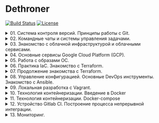 # Dethroner

[![Build Status](https://travis-ci.org/Dethroner/practice-git.svg?branch=master)](https://travis-ci.org/Dethroner/practice-git)
[![License](https://img.shields.io/badge/license-MIT%20License-brightgreen.svg)](https://opensource.org/licenses/MIT)

<details><summary>01. Система контроля версий. Принципы работы с Git.</summary>
<p>

## Git:

Знакомство с git [Инструкция](https://githowto.com/ru).

Канал с видеоматериалами по [git](https://www.youtube.com/playlist?list=PLg5SS_4L6LYstwxTEOU05E0URTHnbtA0l).
### 1. Установка в Debian из исходников:
```shell
cd /usr/src
apt install libcurl4-gnutls-dev libexpat1-dev gettext libz-dev libssl-dev make binutils gcc
wget https://mirrors.edge.kernel.org/pub/software/scm/git/git-2.9.5.tar.gz
tar -zxf git-2.9.5.tar.gz
cd git-2.9.5
make prefix=/usr/local all
make prefix=/usr/local install
```
### 2. Первые шаги после установки в Linux:
```
git config --global user.name "Your Name"
git config --global user.email "your_email@whatever.com"
git config --global core.editor nano
git config --global merge.tool vimdiff
git config --global core.autocrlf input
git config --global core.safecrlf true
git config --global core.quotepath off
```
и в Windows:
```
git config --global user.name "Your Name"
git config --global user.email "your_email@whatever.com"
git config --global core.autocrlf true
git config --global core.safecrlf false
```
Просмотреть настройки:
```
git config --list
```
### 3. Небольшой [тюнинг](https://natenka.gitbook.io/pyneng/part_i/02_git_github/git_basics/git_basics_bash_status) для Linux, отображает статуса репозитория в приглашении.

### 4. Работа с Git:
#### 1. Клонирую свой репозиторий (создан ранее через сайт) в домашний каталог:
```
git clone https://github.com/Dethroner/practice-git
```
#### 2. Перехожу в склонированную папку и инициализирую репозиторий:
```
cd ./practice-git
git init
```
#### 3. Копирую файл LICENSE (MIT Licence) в папку и добавляю под версионный контроль:
```
git add .
git commit -m 'Add LICENSE'
git push origin
```
запросит данные для подключения ввожу имя и пароль:
```
Username for 'https://github.com': Dethroner
Password for 'https://Dethroner@github.com':
```
#### 4. Если репозиторий ведут несколько человек или с разных устройств, перед началом изменений нужно запросить крайнюю версию репозитория:
```
git pull origin
```
 
</p>
</details>

<details><summary>02. Командные чаты и системы управления задачами.</summary> 
<p>

## ChatOps:

В данном домашнем задании было сделано:
- Добавлен функционал использования Pull Request Template
- Интеграция Slack с github
- Интеграция Репозитория и Slack с travis

### Использование Pull Request Template
Pull Request Template - это технология github для шаблонизироания Pull Request'а (PR).
Для его использования, необходимо в корне проекта создать папку `.github`, в которую поместить шаблон с именем `PULL_REQUEST_TEMPLATE.md`
### Интеграция Slack с github
Для интеграции slack с github Для начала необходимо добавить приложение github в slack [инструкция](https://get.slack.help/hc/en-us/articles/232289568-GitHub-for-Slack).
Далее, создать канал в в slack (мой канал: #995), после чего выполнить команаду:
```
 /github subscribe Dethroner/practice-git commits:all
 ```
### Интеграция репозитория и slack с travis
Для использования travis, необходимо в корень репозитория добавить файл `.travis.yml`, в котором описать инструкции по запуску сборки travis.
Для интеграции со slack необходимо добавить в slack приложение Travis CI, выбрать канал для уведомлений и сгенерировать токен.
Для обеспечения безопасности, данный токен необходимо зашифровать. Это можно сделать с помощью утилиты travis.
<details><summary>Инструкция по интеграции со slack (для Ubuntu 18.04):</summary>
<p>
1. Необходимо авторизоваться через github на сайте [travis](https://travis-ci.com).
2. Удаляем стандартый ruby из ubuntu, т.к. он немного кривой.
```shell
sudo apt-get remove ruby
```
3. Установим дополнительные пакеты
```shell
sudo apt install autoconf bison build-essential libssl-dev libyaml-dev libreadline6-dev zlib1g-dev libncurses5-dev libffi-dev libgdbm5 libgdbm-dev
```
4. Установим rbenv
```shell
git clone https://github.com/rbenv/rbenv.git ~/.rbenv
echo 'export PATH="$HOME/.rbenv/bin:$PATH"' >> ~/.bashrc
echo 'eval "$(rbenv init -)"' >> ~/.bashrc
```
5. Проверим, что все установилось корректно
```shell
source ~/.bashrc
type rbenv
```
На экран выведется:

```shell
Output
rbenv is a function
rbenv ()
{
    local command;
    command="${1:-}";
    if [ "$#" -gt 0 ]; then
        shift;
    fi;
    case "$command" in
        rehash | shell)
            eval "$(rbenv "sh-$command" "$@")"
        ;;
        *)
            command rbenv "$command" "$@"
        ;;
    esac
}
```
6. Усстановим ruby-build plugin. Он необходим для использования команды `rbenv install`
```shell
git clone https://github.com/rbenv/ruby-build.git ~/.rbenv/plugins/ruby-build
```
7. Выведем список того, что мы можем установить
```shell
rbenv install -l
```
8. Выберем необходимую версию руби (я выбрал 2.6.3), установим её, сделаем используемой по умолчанию и проверим, что версия установилась корректно
```shell
rbenv install 2.6.3
rbenv global 2.6.3
ruby -v
```
9. Устанавливать утилиту travis необходимо через gem (это утилита управления библиотеками и пакетами ruby). Для начала установим bundler, который необходим для управления зависимостями пакетов
```shell
gem install bundler
```
10. Теперь установим travis
```shell
gem install travis
```

</p>
</details>

<details><summary>Инструкция по интеграции со slack (для Windows):</summary>
<p>

Устанавливаем [ruby](https://github.com/oneclick/rubyinstaller2/releases/download/RubyInstaller-2.5.5-1/rubyinstaller-devkit-2.5.5-1-x64.exe) и с помощью gem установить [travis](https://github.com/travis-ci/travis.rb#installation).  

</p>
</details>

### Шифруем информацию о чате
[Авторизируемся через утилиту travis](https://github.com/travis-ci/travis.rb#login). 
```shell
travis login --com
```
Или через плагин Travis в Slack. В плагине же будет сформирован токен и предложены команды для подключения к каналу в том числе команда для шифрования токена.
[Шифруем токен](https://github.com/travis-ci/travis.rb#encrypt) с помощью утилиты travis. Команду нужно запускать внутри репозитория и в нем должен присутствовать файл `.travis.yml`.
```shell
cd ~/Dethroner/practice-git
travis encrypt "testlanworkspace:<ваш_токен>#995" --add notifications.slack.rooms --com
```
travis автоматически добавит в файл `.travis.yml` шифрованый токен для уведомлений в slack. Остается только закоммитить изменения в файле.
### Проверка работы Travis
Проверить работу можно дописав код в [.travis.yml](https://raw.githubusercontent.com/Dethroner/practice-git/master/.travis.yml) перед шифрованым токеном.
На странице Travis-а содержится информация о статусе последнего билда. Нажмите на статусные иконки один раз. Выберите тип Markdown и скопируйте текст для вставки.Вставьте скопированный текст в начало файла README.md и обновите запушьте измнения на GitHub.
Можно вновь попытаться поломать тесты, чтобы посмотреть, как обновляются статусные иконки.
### Самостоятельная работа (Добиться успешного билда)
В файле `play-travis/test.py` была допущена ошибка в 6 строке.
```python
self.assertEqual(1 + 1, 1)
```
Эта функция всегда будет возвращать false по скольку, проверяем равнество 2-х чисел. В данном случае 2 не равно 1.
Необходимо исправить эту строку приведя её к виду:
```python
self.assertEqual(1, 1)
```
</p>
</details>

<details><summary>03. Знакомство с облачной инфраструктурой и облачными сервисами.</summary>
<p>

## Google Cloud Platform (GCP):

В данном домашнем задании было сделано:
- Создание учетной записи в GCP
- Установка gcloud
- Создание ssh ключей для инстансов ВМ
- Создание инстансов ВМ из веб-интерфейса
- Подключение по ssh через бастион-хост
- Подклчюение по vpn через бастион-хост
- Настройка ssl сертификатов для vpn-сервера

### Регистрация учетной записи в GCP
Регистрация производится по ссылке: https://cloud.google.com/free/
Лучше всего использовать отдельный аккаунт Gmail.
### Установка gcloud
Устанавливаем по [инструкции](https://cloud.google.com/sdk/docs).
[Инструкция по установке в Linux](https://cloud.google.com/sdk/docs/#deb)
Авторизируемся в системе:
```
gcloud init
```
Создаём новый проект и переключаемся на него:
```
gcloud projects create infra-999999
gcloud config set project infra-999999
```
### Создание ssh ключей и добавление их в GCP
#### для Windows
Можно сгенерировать ключи с помощью puttygen
#### для Linux
Генерируем ключ для пользователя *gcloud-user*

```shell
ssh-keygen -t rsa -f ~/.ssh/gcloud -C gcloud-user -P ""
```
#### добавление ключей в GCP
Заходим в Compute Engine -> Metadata -> SSH Keys.
Добавляем туда публичные ключи
или добавим их в gcloud:
```
gcloud compute project-info add-metadata --metadata-from-file ssh-keys=~/.ssh/gcloud.pub
```
### Создаём инстансы
```
gcloud compute instances create bastion --image-project ubuntu-os-cloud --image-family ubuntu-1604-lts  --zone west1-b --preemptible --machine-type f1-micro
...
gcloud compute instances create --image-project ubuntu-os-cloud --image-family ubuntu-1604-lts  --zone west1-b --preemptible --machine-type f1-micro --no-address
```
Открываем http & https на bastion:
```
gcloud compute instances add-tags bastion --tags http-server,https-server --zone west1-b
```
[Документация](https://cloud.google.com/sdk/gcloud/reference/).
### Подключение по [SSH](https://habr.com/ru/post/122445/)
#### Подключение с нестандартным ключем:
`ssh -i <path_to_key> <username>@<host>`
#### Настройка форвардинга ssh
Настраиваем формаврдинг с локальной машины.
Сначала запустим ssh-агент `eval "$(ssh-agent)"`
Теперь добаваил ключ в агент: `ssh-add ~/.ssh/gcloud`
#### Подключение через бастион-хост одной командой
Принцип следующий: Мы подключаемся через proxycommand к бастиону (35.228.209.11), после чего, тот проксирует нас на целевой сервер someinternalhost (10.166.0.5). Ключ `-W %h:%p` означает, что стандартный ввод и вывод будут форвардится на хост `%h` и порт `%p`. Эти переменные будут зарезолвены указаным хостом для подключения и портом.
```shell
ssh gcloud@10.166.0.5 -o "proxycommand ssh -W %h:%p -i ~/.ssh/gcloud gcloud@35.228.209.11"
```
#### Подключение через бастион-хост с использованием алиаса (*)
Для создания алиаса необходимо создать файл `~/.ssh/config` в котором прописать
``` shell
Host someinternalhost
  Hostname 10.166.0.5
  ForwardAgent yes
  User gcloud-user
  ProxyCommand ssh -W %h:%p -i ~/.ssh/gcloud gcloud@35.228.209.11

```
Или в случае, если версия openssh > 7.4, то можно использовать директиву ProxyJump. В таком случае конфиг будет выглядеть так:
```shell
Host someinternalhost
  Hostname 10.166.0.5
  ForwardAgent yes
  User gcloud-user
  ProxyJump gcloud@35.228.209.11
```
Теперь, что бы подключиться через бастион-хост нужно выполнить:
``` shell
ssh someinternalhost
```
### Подключение через VPN
#### Установка и первоначальная настройка VPN-сервера
Разрешим http/https трафик на машине bastion и установим vpn-server [Pritunl](https://pritunl.com/)
```shell
cat <<EOF> setupvpn.sh
#!/bin/bash
echo "deb http://repo.mongodb.org/apt/ubuntu xenial/mongodb-org/3.4 multiverse" > /etc/apt/sources.list.d/mongodb-org-3.4.list
echo "deb http://repo.pritunl.com/stable/apt xenial main" > /etc/apt/sources.list.d/pritunl.list
apt-key adv --keyserver hkp://keyserver.ubuntu.com --recv 0C49F3730359A14518585931BC711F9BA15703C6
apt-key adv --keyserver hkp://keyserver.ubuntu.com --recv 7568D9BB55FF9E5287D586017AE645C0CF8E292A
apt-get --assume-yes update
apt-get --assume-yes upgrade
apt-get --assume-yes install pritunl mongodb-org
systemctl start pritunl mongod
systemctl enable pritunl mongod
EOF
```
Выполним созданный скрипт. В результате мы получим установленный сервер pritunl и базу mongodb
```shell
sudo bash setupvpn.sh
```
Для настройки vpn необходимо через браузер зайти на https://<bastion_address>/setup и выполнить инструкции на экране. Далее, необходимо:
 - залогиниться (pritunl/pritunl), добавить организацию, тестового пользователя, сервер. 
 - Добавить сервер в организацию. 
 - Создать правило файрвола в GCP для порта на котором запустился сервер.
 - Добавить тег правила в инстанс ВМ
Теперь необходимо установить openvpn-client на машину, с которой будет производиться подключение.
#### Установка и настройка openvpn клиента на рабочую машину
##### Для Ubuntu 18
Установим openvpn
```shell
    sudo apt update
    sudo apt install openvpn
```
Скачиваем с сервера файл `*.ovpn`. Для этого необходимо нажать на иконку с цепочкой у пользователя, профиль которого мы хотим скачать, копируем ссылку из первого окошка и выполняем:
```shell
wget https://35.228.209.11/key/AwBbkqSZvBaMUZ8hC5YtcR7i85MAyAG5.tar --no-check-certificate
tar -xvf AwBbkqSZvBaMUZ8hC5YtcR7i85MAyAG5.tar
```
В результате в текущей директории мы получим ovpn-файл.
Запускаем соединение с vpn-сервером:

```shell
sudo openvpn --config <path_to_ovpn_file>
```
Предложит ввести логин и пароль. Используем логин test и PIN в качестве пароля.
Если на экране появится строка `Initialization Sequence Completed` значит соединение успешно установлено.
#### Проверка работоспособности VPN-сервера
Для проверки подключимся с рабочей машины к vpn-серверу и попробуем зайти по ssh на someinternalhost (Заходить нужно с другой консоли):

```shell
ssh -i ~/.ssh/gcloud gcloud@10.166.0.5
```
### Настройка сертификата для панели управления Pritunl (*)
Используемые сервисы:
- sslip.io
- Lets Encrypt
Для использования сервиса [sslip.io](https://sslip.io) достаточно обратиться к сервису с запросом по специальному dns-имени и он вернет в ответ ip-адрес. Работает это так: У нас есть внешний сервис на ip 35.228.209.11. Мы в браузере набираем 35-228-209-11.sslip.io и попадаем на веб-интерфейс нашего сервиса.
Для использования Lets Encrypt необходимо зайти в веб-интерфейс pritunl используя домен от sslip.io. Далее перейти в настройки и в поле Lets Encrypt Domain ввести адрес домена sslip.io.
После сохранения настроек страница обновится и подцепится валидный ssl-сертификат от Lets Encrypt
p.s. Возможно потребуется дополнительная установка certbot, который генерит сертификаты. Делается это следующим образом:
```shell
    sudo apt-get update
    sudo apt-get install software-properties-common
    sudo add-apt-repository universe
    sudo add-apt-repository ppa:certbot/certbot
    sudo apt-get update

    sudo apt-get install certbot 
```

</p>
</details>

<details><summary>04. Основные сервисы Google Cloud Platform (GCP).</summary>
<p>

В данном домашнем задании было сделано:
- Установка тестового приложения с настройкой инфраструктуры
- Создание bash-скриптов для установки приложения и настройки инфраструктуры
- Создание startup script
- Создание правила фаервола с помощью gcloud
### Создание ВМ через gcloud
```shell
gcloud compute instances create reddit-app\
  --boot-disk-size=10GB \
  --image-family ubuntu-1604-lts \
  --image-project=ubuntu-os-cloud \
  --machine-type=g1-small \
  --tags puma-server \
  --restart-on-failure
```
### Создание bash-скриптов для установки приложения и настройки инфраструктуры
Написаны простейшие скрипты для установки [ruby](https://raw.githubusercontent.com/Dethroner/practice-git/master/config-scripts/install_ruby.sh), [mongodb](https://raw.githubusercontent.com/Dethroner/practice-git/master/config-scripts/install_mongodb.sh), [puma_app](https://raw.githubusercontent.com/Dethroner/practice-git/master/config-scripts/deploy.sh) и объединены в один скрипт [startup-script](https://raw.githubusercontent.com/Dethroner/practice-git/master/config-scripts/startup-script.sh). 
Пример отправки скрипта в GCP хранилище:
```
gsutil mb gs://gcloud-test-user-bckt/  
gsutil cp startup-script.sh gs://gcloud-test-user-bckt/
```
Создаём правило в фаерове:
```
gcloud compute firewall-rules create default-puma-server --allow=tcp:9292 --target-tags=puma-server
```
Создаём инстанс cо скриптом автозапуска и открываем порт: 

```
gcloud compute instances create reddit-app \
  --boot-disk-size=10GB \
  --image=ubuntu-1604-xenial-v20170815a \
  --image-project=ubuntu-os-cloud \
  --machine-type=g1-small \
  --tags puma-server \
  --restart-on-failure \
  --zone west1-b \
  --metadata startup-script-url='wget -O -  https://raw.githubusercontent.com/Dethroner/practice-git/master/config-scripts/startup-script.sh | bash'

```
Инструкция [gsutil](https://cloud.google.com/storage/docs/quickstart-gsutil).

</p>
</details>


<details><summary>05. Работа с образами ОС.</summary>
<p>

## Packer:

В данном домашнем задании было сделано:
- Установка packer
- Предоставление доступа к GCP через ADC
- Создание образа ВМ через packer (fry подход)
- Создание полного образа ВМ (bake подход) (*)
- Создание скрипта создания ВМ из собранного образа (*)

### Установка packer
Для установки packer, необходимо скачать дистрибутив по [ссылке](https://www.packer.io/downloads.html), распаковать архив в папку `~/packer/`.
Далее, необходимо добавить путь к утилите packer в PATH. В `~/.bashrc` необходимо добавить строку в конец файла:
```shell
export PATH=$PATH:~/packer/
```
Применим изменения, что бы не перелогиниваться с новой сессией:
```shell
source ~/.bashrc
```
### Предоставление доступа к GCP через ADC
Для того, что бы packer мог подключаться к google cloud необходимо ему разрешить доступ. Это можно сделать через Application Default Credentials (ADC). Это позволяет приложениям работать с АПИ гугла используя credentals пользователя авторизованного через gcloud.
Выполним команду:
```shell
gcloud auth application-default login
```
### Создание образа ВМ через packer
Для работы через packer создадим файл шаблона ubuntu16.json, в котором будет описана конфигурация создаваемого нами образа.
Основные секции этого файла:
- variables - указываются переменные, которые имеют значения по умолчанию и не обязательны.
- builders - секция сборки образа. Для GCP тут указываются параметры временной виртуальной машины, на основе которой будет создан наш образ, а так же имя и семейство нашего образа
- provisioners - секция в которой указываются, что необходимо выполнить после запуска виртуальной машины, к примеру, установить необходимый софт.
Так же, создадим отдельный файл variables.json, в котором переопределим дефалтовые переменные, а так же обязательные переменные, которые нельзя определять в ubuntu16.json.
Поскольку данный файл нельзя пушить в репозиторий, т.к. он может содержать секреты, то создадим файл varibles.json.example, в котором опишем пример используемых параметров.
Для проверки корретности файла шаблона можно использовать:
```shell
packer validate ubuntu16.json
```
Что бы пакер зарезолвил все переменные, необходимо использовать синтаксис:
```shell
packer validate -var-file=variables.json ubuntu16.json
```
Если валидация прошла успешно, то запустить сборку можно командой:
```shell
packer build -var-file=variables.json ubuntu16.json
```
### Создание полного образа ВМ (bake подход) (*)
Для практики подхода immutable infrastructure, необходимо использовать подход к созданию образа именуемый bake.
Для этого был создан файл immutable.json, из которого packer собрал полный образ с уже установленным и добавленным в автозапуск приложением.
В качестве базового образа был выбран образ reddit-base, созданный на прошлом шаге. После скачивания git-репозитория и установки приложения, выполняется копирование подготовленного systemd unit во временную директорию, после чего юнит перемещается в целевую директорию и активируется автозапуск при загрузке.
Юнит запускает приложение из-под пользователя, поэтому, если используется другой пользователь, то его + пути к скачанному репозиторию необходимо поменять, перед пересборкой образа.
### Создание скрипта создания ВМ из собранного образа (*)
Для более быстрого создания и запуска ВМ из образа reddit-full был написан скрипт [create-reddit-vm.sh](https://raw.githubusercontent.com/Dethroner/practice-git/master/config-scripts/create-reddit-vm.sh), помещенный в директорию config-scripts.

</p>
</details>

<details><summary>06. Практика IaС. Знакомство с Terraform.</summary>
<p>

## Terraform:

В данном домашнем задании будет сделано:
- Установка terraform
- Организация структуры проекта в terraform
- Запуск проекта и основные команды
- Работа с ssh-ключами и пользователями в terraform (*)
- Созданние нескольких ресурсов и балансирование нагрузки (**)

### Установка terraform
Для установки terraform необходимо скачать дистрибутив с оффициального сайта [terraform](https://www.terraform.io/downloads.html). Т.к. домашнии задания адаптированы для версии 0.11.11, а последняя версия > 12, то для скачивания старой версии терраформа, необходимо найти её по следующей [ссылке](https://releases.hashicorp.com/terraform/0.11.11/). Скачанный архив необходимо распаковать в папку `~/terraform/`.
Далее, необходимо добавить путь к утилите packer в PATH. В `~/.bashrc` необходимо добавить строку в конец файла:
```shell
export PATH=$PATH:~/terraform/
```
Применим изменения, что бы не перелогиниваться с новой сессией:
```shell
source ~/.bashrc
```
### Структура проекта в terraform
При запуске терраформа, он будет считывать все файлы `.tf` из текущей директории. Структура проекта состоит из следующих файлов:
- main.tf
- variables.tf
- outputs.tf
- variables.tfvars
#### main.tf
Основной файл проекта. В нем указывается версия terraform, на которой будет работать проект, провайдер ресурсов, сами ресурсы. Внутри ресурсах могут быть указаны провижионеры. 
[Ссылка на документацию](https://www.terraform.io/docs/cli-index.html): Провизионеры, ресурсы, провайдеры и т.д.
#### variables.tf
В данном файле инициализируются переменные. У них указывается тип, описание, и значение по умолчанию (не обязательно).
Пример:
```
variable "region" {
  type        = "string"
  description = "region"
  default     = "europe-west1"
}
```
#### outputs.tf
В этом файле указываются выходные переменных, которые терраформ получает во время выполнения стейта. Эти переменные можно потом использовать для различных систем конфигурации.
#### variables.tfvars
Если в папке с проектом есть файл variables.tfvars то он тоже считывается автоматически терраформом. В противном случае, необходимо запускать терраформ с ключем `-var-file`, куда передавать путь к файлу с переменными.
В этом файле содержатся значения переменных, которые были определены в файле variables.tf.
Переменные указываются в формате ключ=значение.
### Запукс проекта и основные команды
Для запуска dry-run, необходимо выполнить команду
```shell
terraform plan
```
Терраформ покажет планируемые изменения, которые произойдут в инфраструктуре.
Для применения конфигурации, необходимо выполнить команду:
```shell
terraform apply
```
Терраформ покажет изменения и запросит подтверждение выполнения стейта. Для того, что бы терраформ не запрашивал подтверждение, а начинал выполнять стейт сам, необходимо запускать терраформ со специальным ключем:
```shell
terraform apply -auto-approve=true
```
При работе терраформ создает специальные файлы с расширением `.tfstate`. В них он хранит состояние применения конфигурации. Важно, что терраформ смотрит состояние только по этим файлам и не подключается к провайдеру, поэтому при использовании терраформа не следует править конфигурацию руками. Только через код терраформа.
Для просмотра и поиска по tfstate файлам, можно использовать команду:
```shell
terraform show
```
Если выходные переменные были добавлены после применения стейта, то занести в них информацию можно с помощью команды:
```shell
terraform refresh
```
Посмотреть значения выходных переменных можно командой:
```shell
terraform output
```
Для того, что бы терраформ заного пересоздал ресурс необходимо использовать команду:
```shell
terraform taint <тип_ресурса.имя_ресурса>
```
Это может потребоваться, к прирмеру, когда мы изменили провижионеры в ресурсе или добавили новых провижионеров, т.к. они запускаются только при создании ресурса или при удалении.
Для удаления ресурса используется следующая команда:
```shell
terraform destroy
```
### Работа с ssh-ключами и пользователями в terraform (*)
Для добавления ssh-ключа в метадату проекта, необходимо использовать отдельный ресурс `google_compute_project_metadata_item`. Этот ресурс добавляет 1 единицу метаданных в проект. Но для того, что бы можно было добавиь ssh ключ, необходимо указать **ssh-keys** в качестве значения у параметра **key**.
```
resource "google_compute_project_metadata_item" "appuser1" {
  key = "ssh-keys"
  value = "appuser1:${file(var.public_key_path)}"
  project = "${var.project}"
}
```
Для добавления сразу нескольких метаданных или нескольких ssh ключей, необходимо использовать другой ресурс: `google_compute_project_metadata`. Пример добавления нескольких ключей:
```
resource "google_compute_project_metadata" "many_keys" {
  project = "${var.project}"
  metadata = {
    ssh-keys = "appuser:${file(var.public_key_path)}"
  }
}
```
Нельзя использовать сразу 2 этих ресурса, т.к. терраформ будет затирать данные, добавленные одним из ресурсов. Так же, добавленные через веб-интерфейс ключи тоже будут удалены, если терраформ управляет метадатой.

### Работа с Terraform
1. Создать папку terraform перейти в нее. Создать файл main.tf [Пример](https://github.com/Dethroner/practice-git/tree/master/terraform/examples/1)
```
terraform {
  # версия terraform
  required_version = "~> 0.11.11"
}

provider "google" {
  # Версия провайдера
  version = "2.0.0"
  # id проекта
  project = "west-249106"
  region = "europe-west1-b"
}
```
2. Загрузить провайдер GCP:
```shell
terraform init
```
3.В файле main.tf после определения провайдера, добавить ресурс для создания инстанса VM в GCP:
```
resource "google_compute_instance" "app" {
  name         = "reddit-app"
  machine_type = "g1-small"
  zone         = "europe-west1-b"
  # определение загрузочного диска
  boot_disk {
    initialize_params {
      image = "reddit-base-1565159335"
    }
  }
  # определение сетевого интерфейса
  network_interface {
    # сеть, к которой присоединить данный интерфейс
    network = "default"
    # использовать ephemeral IP для доступа из Интернет
    access_config {}
  }
}
```
4. Выполнить  команду  планирования  изменений.
5. Создать VM согласно описанию.
6. После удачного выполнения, посмотреть внешний IP:
```shell
terraform show | grep nat_ip
```
7. Добавить секци. с SSH key:
```
resource "google_compute_instance" "app" {
...
metadata {
    sshKeys = "appuser:${file("~/.ssh/appuser.pub")}"
  }
...
} 
```
8. Проверить SSH подключение:
```shell
ssh appuser@<внешний_IP>
```
9. Создать файл outputs.tf в директории terraform со следующим содержимым
```
output "app_external_ip" {
  value = "${google_compute_instance.app.network_interface.0.access_config.0.nat_ip}"
}
```
Используем команду для примениея и обновления
```shell
terraform refresh
```
10. Определить правило фаервола для нашего приложения. Добавим в main.tf следущий ресурс:
```
resource "google_compute_firewall" "firewall_puma" {
  name    = "allow-puma-default"
# Название сети, в которой действует правило
  network = "default"
# Какой доступ разрешить
  allow {
    protocol = "tcp"
    ports    = ["9292"]
  }
# Каким адресам разрешаем доступ
  source_ranges = ["0.0.0.0/0"]
# Правило применимо для инстансов с тегом …
  target_tags = ["reddit-app"]
}
```
Планируем и применяем изменения.
```shell
terraform plan
terraform apply
```
11. Добавить тег инстансу VM:
```
resource "google_compute_instance" "app" {
...
tags = ["reddit-app"]
```
Планируем и применяем изменения.
12. Определить параметры подключения провиженеров к VM.
```
  connection {
    type     = "ssh"
    user     = "appuser"
    agent = false
    private_key = "${file("~/.ssh/appuser")}"
  }
```
13. Внутрь ресурса, содержащего описание VM, вставить секцию провижинера типа ﬁle, который позволяет копировать содержимое файла на удаленную машину.
```
provisioner "file" {
 source      = "files/puma.service"
 destination = "/tmp/puma.service"
}
```
14. Добавить еще один провиженер для запуска скрипта деплоя приложения на создаваемом инстансе.
```
  provisioner "remote-exec" {
    script = "files/deploy.sh"
  }
```
Планируем и применяем изменения.

15. Проверить работу перейдя по ссылке в браузере:
```
<IP_nat>:9292
```
### Параметризация переменных
1. [Пример](https://github.com/Dethroner/practice-git/tree/master/terraform/examples/2) того как использовать входную переменную ее нужно сначала определить в одном из конфигурационных файлов. Создать для этих целей еще один конфиг файл variables.tf
```
variable project {
  description = "Project ID"
}
variable region {
  description = "Region"
  default = "europe-west1-b"
}
variable public_key_path {
  description = "Path to the public key used for ssh access"
}
variable disk_image {
  description = "Disk image"
} 
```
2. Теперь можем использовать input переменные в определении других ресурсов. Чтобы получить значение пользовательской переменной внутри ресурса используется синтакс “${var.var_name}”.
Определить соответствующие параметры ресурсов main.tf через переменные:
```
provider "google" {
  project = "${var.project}"
  region  = "${var.region}"
}
...
boot_disk {
  initialize_params {
    image = "${var.disk_image}"
  }
}
...
metadata {
    sshKeys = "appuser:${file(var.public_key_path)}"
  }
...

```
3. Определить переменные используя специальный файл terraform.tfvars, из которого тераформ загружает значения автоматически при каждом запуске. 
```
project = "Project_ID"
public_key_path = "~/.ssh/appuser.pub"
disk_image = "reddit-base-1565159335"
```
4. Планируем и применяем изменения.

5. Проверить работу перейдя по ссылке в браузере:
```
<IP_nat>:9292
```

</p>
</details>

<details><summary>07. Продолжение знакомства с Terraform.</summary>
<p>

В данном домашнем задании было сделано:
- Импорт существующего правила firewall
- Структуризация ресурсов
- Созданием модулей
- Параметризация модуля vpc
- Создание окружений stage и prod
- Работа с реестром модулей
- Хранение стейт-файлов в удаленном бекэнде (*)

### Импорт существующего правила firewall
По заданию, мы должны создать правило для фаервола, разрешающее подключение по ssh. Но в GCP оно уже создано по умолчанию. Однако, что бы мы могли управлять этим правилось через terraform, его нужно описать в main.tf, после чего выполнить импорт, что бы терраформ знал, что такое правило уже существует в GCP

```shell
terraform import google_compute_firewall.firewall_ssh default-allow-ssh
```
#### Взаимосвязи ресурсов.
- неявная: когда ресурc terraform'а ссылается на объект внутри другого ресурса `'nat_ip = "${google_compute_address.reddit-app-ip.address}"'`
- явная: в описании ресурса присутствует ссылка на другой ресурс  - `"depends_on = [
      "google_compute_instance.reddit-db",
  ]"`

#### Работа с модулями [Пример](https://github.com/Dethroner/practice-git/tree/master/terraform/examples/4):
Модули позволяют разделять ресурсы и облегчают управление ими. Инфраструктура разбита на 3 модуля:
- [app](terraform/examples/4/modules/app) - web часть сервиса
- [db](terraform/examples/4/modules/db) - модуль для работы с базами данных
- [vpc](terraform/examples/4/modules/vpc) - модуль для управления доступом к проекту

Вынесем БД на отдельный инстанс ВМ. Для этого, для начала создадим 2 разных образа с помощью packer: db.json и app.json.

Далее разобьем файл main.tf на несколько конфигов, аналогично, как мы сделали с конфигурацией для packer. Создадим файлы app.tf с описанием приложения и db.tf с описанием базы. Так же, создадим файл vpc.tf, куда вынесем правило фаервола, которое применимо для всех инстансов (default-allow-ssh)

Перед тем, как создавать образы, необходимо проверить, что в GCP создано правило default-allow-ssh. Если его нет (возможно мы применили terraform destroy), то необходимо его создать, либо вручную, либо с помощью терраформа:
```shell
terraform apply -target=google_compute_firewall.firewall_ssh
```
После того, как разобьем файлы на несколько конфигов, сделаем сначала 2 новых образа:
```shell
packer build app.json
packer build db.json
```
### Создание модулей
Перед тем, как создавать модули, уничтожим текущую инфраструктуру:
```shell
terraform destroy
```
В дирректории terraform создадим папку modules. Создадим модуль для базы данных и для приложения.
#### Модуль для базы
Создадим папку db внутри папки modules. Внутри создадим 3 файла: main.tf, variables.tf и outputs.tf. В файл main.tf скопируем содержимое ранее созданного файла db.tf. В файле variables.tf опишем используемые переменные для модуля с базой: `public_key_path`, `zone` и `db_disk_image`

#### Модель для приложения
По аналогии с базой, создадим папку app внутри директории modules с 3-мя файлами main.tf, variables.tf и outputs.tf. В файл main.tf скопируем содержимое из файла app.tf. В файле variables.tf опишем используемые переменные для приложения: `public_key_path`, `zone`, `app_disk_image` и `instance_count`

#### Использование модулей
Перед тем, как использовать модули, необходимо удалить из папки terraform ранее созданные файлы db.tf и app.tf [Пример](https://github.com/Dethroner/practice-git/tree/master/terraform/examples/3), а в файле main.tf прописать использование модулей:
```
module "app" {
  source = "modules/app"
  public_key_path = "${var.public_key_path}"
  zone = "${var.zone}"
  app_disk_image = "${var.app_disk_image}"
  instance_count = "${var.instance_count}"
}

module "db" {
  source = "modules/db"
  public_key_path = "${var.public_key_path}"
  zone = "${var.zone}"
  db_disk_image = "${var.db_disk_image}"
}
```
#### Модуль vpc
Аналогичным образом сделаем модуль для vpc. Создадим файл main.tf в папке vpc внутри папки modules. Создавать файлы outputs.tf и variables.tf пока нет необходимости, т.к. мы не получаем никаких входных и выходных данных. Добавим так же использование этого модуля в основной main.tf

### Параметризация модуля vpc
Для параметризации модуля vpc вынесем директиву source_ranges в отдельную переменную. После этого, мы сможем указывать source_ranges для ssh как параметр к модулю

### Создание окружений stage и prod
[Пример](https://github.com/Dethroner/practice-git/tree/master/terraform/examples/5)
Для создания разных окружений, создадим папки stage и prod внутри папки terraform, скопируем в них файлы main.tf, variables.tf, outputs.tf, а так же terraform.tfvars и terraform.tfvars.example

В файлах main.tf поменяем пути к модулям. Так же вынесем значение переменной source_ranges в terraform.tfvars, и для stage зададим `0.0.0.0/0` а для prod свой ip-адрес.
Удалим файлы main.tf, variables.tf, outputs.tf и terraform.tfvars из корневой папки terraform, т.к. они больше не нужны.

### Работа с реестром модулей
Модули можно брать из [реестра терраформа](https://registry.terraform.io/).
Воспользуемся модулем [storage-bucket](https://registry.terraform.io/modules/SweetOps/storage-bucket/google/0.2.0) для создания бакетов в GCP. 

### Хранение стейт-файлов в удаленном бекэнде (*) 

С помощью конфигурации storage-bucket создадим 2 бакета для stage (gsutil mb gs://dethroner-terraform-stage/) и prod (gsutil mb gs://dethroner-terraform-prod/)
Создадим файлы backend.tf для stage и prod, где опишем конфигурации бекэндов [Пример](https://github.com/Dethroner/practice-git/tree/master/terraform/examples/6):

```
#stage terraform backend
terraform {
  backend "gcs" {
    bucket = "dethroner-terraform-stage"
    prefix = "reddit-stage"
  }
}

```
Командой `terraform init` инициализзируем бекенды и проверим, что файлы tfstate перенеслись в бакеты.

Теперь, если перенести конфигурацию с настроенным бекэндом в любое другое место, террафоорм будет искать бекэнд в бакетах гугла.
При запуске терраформа (`terraform apply`) в бакете создается файл блокировки `.tflock`. Этот файл существует, пока идет применение конфигурации, после чего удаляется. Если запустить одновременно 2 применения одной и той же конфигурации, то та, что была запущена позжеж упадет с ошибок о том, что состояние заблокировано.

</p>
</details>

<details><summary>08. Управление конфигурацией. Основные DevOps инструменты. Знакомство с Ansible.</summary>
<p>

## Ansible:

В данном задании сделано:
- Установка Ansible
- Terraform создает тестовую инфраструктуру
- Конфигурация Ansible
- Написание простого плейбука
- Написание более сложный playbook
- Использование шаблонов в ansible
- Создание ролей в ansible
- Использование внешних переменных
- Использование include
- Использование ansible vault

### Установка Ansible
Для начала необходимо установить python 2.7

```shell
$ sudo apt update
$ sudo apt install python dirmngr
```
#### Установка через apt

1. Добавить в /etc/apt/sources.list
```
deb http://ppa.launchpad.net/ansible/ansible/ubuntu trusty main
```
2. Установка
```shell
$ sudo apt-key adv --keyserver keyserver.ubuntu.com --recv-keys 93C4A3FD7BB9C367
$ sudo apt update
$ sudo apt install ansible
```
### Terraform создает тестовую инфраструктуру

[Тестовая инфраструктура](terraform\examples\7\) состоит из master-сервера (ansible) и двух нод на Debian (deb) и RedHat (rh).

1. После поднятия инфраструктуры подключаюсь к ansible:
```shell
ssh -i ~/.ssh/appuser appuser@<ip_ansible>
```
2. Перехожу в папку с ansible и впиcываю в inventory после ansible_host= ip-адреса нод.
```
cd /home/appuser/ansible
nano ./inventory
```
3. Проверяю соединение:
```
ansible all -m ping
```
### Конфигурация Ansible
Общие настройки для локального проека можно хранить в файле [ansible.cfg](ansible/ansible.cfg)

[Документация по переменным](https://docs.ansible.com/ansible/devel/reference_appendices/config.html#ansible-configuration-settings)

#### inventory файл
Описание управляемых хостов хранится в inventory файле [документация по инвентори](https://docs.ansible.com/ansible/latest/user_guide/intro_inventory.html), в форматах .ini(ansible/inventory.ini), .yml(ansible/inventory.yml), .json(ansible/inventory.json) также есть возможность использовать JSON формат , из [динамического inventory файла](https://docs.ansible.com/ansible/2.8/dev_guide/developing_inventory.html).

Для взаимодействия с управляемыми машинами используются [модули](https://docs.ansible.com/ansible/2.8/modules/modules_by_category.html).

Для работы ansible, необходимо создать inventory файл, в котором будут указаны хосты, которыми будет управлять ансибл. Для того, что бы у каждого хоста не указывать пользователя, под которым подключается ансибл и ключ, занесем эту информацию в файл ansible.cfg в директории ansible. Это локальный файл конфигурации:

```
[defaults]
inventory = ./inventory
host_key_checking = False
retry_files_enabled = False
```
#### Написание простого плейбука
Написал простой плейбук [test.yml](ansible/examples/1/test.yml) .
```
---
- hosts: all
  become: yes
  tasks:
    - name: test connection
      ping:
```
Для выполнения плейбука выполняю команду:
```shell
ansible-playbook ./examples/1/test.yml
```
#### Написание более сложный playbook
Написал [playbook](ansible/examples/2/playbook.yml) который разворачивает на RedHat и Debian Apache и копирует туда минивебсайта. Запускаю:
```
ansible-playbook ./examples/2/playbook.yml
```
#### Использование шаблонов в ansible
Написал [playbook](ansible/examples/3/playbook.yml) который использует [шаблон](ansible/examples/3/website/index.j2) генерирующий index.html для минивебсайта. Запускаю:
```
ansible-playbook ./examples/3/playbook.yml
```
#### Создание ролей в ansible
1. Генерирую роль deploy_apache_web:
```
ansible-galaxy init deploy_apache_web
```
создасться пустая роль deploy_apache_web вида:
```shell
./deploy_apache_web
├── defaults
│   └── main.yml
├── files
├── handlers
│   └── main.yml
├── meta
│   └── main.yml
├── README.md
├── tasks
│   └── main.yml
├── templates
├── tests
│   ├── inventory
│   └── test.yml
└── vars
    └── main.yml
```
2. Взяв за основу предыдущий [playbook](ansible/examples/3/playbook.yml) начинаю заполнять роль:

- файлы *.png из website перенес => в директорию files;
- файл шаблона (index.j2) из website перенес => в директорию templates;
- далее разношу блоки из playbook.yml => в соответсвующие main.yml.

По итогу получаю [пример](ansible/examples/4/).

3. Запускаю и проверяю:
```
ansible-playbook ./examples/4/playbook.yml
```

#### Использование внешних переменных
Внес изменеия по сравнению с предыдущим примером в [playbook](ansible/examples/5/playbook.yml) добавив параметризацию ([тут](http://www.oznetnerd.com/ansible-extra-vars/) описано несколько более обширно).
```
---
- hosts: "{{ hosts }}"
  become: yes

  roles:
    - { role: deploy_apache_web, when: ansible_system == 'Linux' } 
```
Теперь при запуске playbook можно указав переменную запустить исполнени на определенной группе (all, PROD, STAGE) без постоянного изменения конфигурационного файла.

Запуск осуществляется таким образом (вместо сокращенного ключа -e, можно вводить его полную версию --extra-var или --extra-vars:
```
ansible-playbook ./examples/5/playbook.yml -e "hosts=PROD"
```
Введенная команда развернет в группе PROD Apache и минисайт.

Также можно передавать несколько параметров, переданные параметры будут иметь наивысший приоритет, например:
```
ansible-playbook ./examples/5/playbook.yml -e "hosts=STAGE owner=Test"
```
Помимо развворачивания в группе STAGE Apache и минисайта, будет также изменен владелец сервера c Ops на Test.

####  Использование include
Для работы с include решил разделить задачи из [примера](ansible/examples/2) на: 

- [установку](ansible/examples/6/install_apache.yml) Apache;
- [копирование](ansible/examples/6/copy_site.yml) минисайта.

И в [playbook](ansible/examples/6/playbook.yml) загрузить задачи через include.

Запуск и проверка:
```
ansible-playbook ./examples/6/playbook.yml
```
#### Использование ansible vault
Начиная с версии 1.5 в Ansible была доабвлена возможность хранения секретных данных, таких как пароли или RSA ключи, в зашифрованных файлах — vault («хранилище»).

<b>!!! Важно!!!</b> В пределах одного playbook все шифруемые переменные лучше кодировать <i>одним паролем</i>.
##### Шифрование файлов
1. Создания хранилища с запросом пароля:
```
ansible-vault create file.yml
```
2. Зашифровать уже имеющий файл:
```
ansible-vault encrypt file.yml
```
3. Расшифровать файл:
```
ansible-vault decrypt file.yml
```
4. Редактировать файл, по умолчанию (vi):
```
ansible-vault edit file.yml
```
Файл расшифровывается во временный файл, открывается для редактирования, после завершения — снова шифруется и сохраняется в старом месте.

5. Просмотр файла:
```
ansible-vault view file.yml
```
6. Смена пароля:
```
ansible-vault rekey file.yml
```
Можно применять к нескольким файлам сразу, если они зашифрованы одним ключём (паролем).
##### Шифрование переменных
1. Шифрование переменной через конструктор:
```
ansible-vault encrypt_string
```
После задания пароля будет вводим шифруеые данные, по окончании ввода жмем два раза Ctrl+d для получения зашифрованного контента. Т.е. видим что-то типа:
```
New Vault password:
Confirm New Vault password:
Reading plaintext input from stdin. (ctrl-d to end input)
This is Text String
!vault |
ANSIBLE_VAULT;1.1;AES256
38363965343563353962666264646337613464663263663632626264373563633430323633356639
3737333233393662336533376661333163653035333334370a373565343330633537363563656430
37363632636664353864353532633030326231356238643634623033396539656164666437343565
3964653033343136620a356438316635663561313665323739353766383233656261646538616165
66313237633635646265653633323635333861636539313937343363666539366465
Encryption successful
```
2. Шифрование переменной одной строкой:
```
echo -n "secretword" | ansible-vault encrypt_string
```
3. Использование шифрованных перемеых

Далее это может использоваться в переменной.

Например: добавить новый файл vars/strings.yml с переменной encrypted_data_string:
```
---
encrypted_data_string: !vault |
          $ANSIBLE_VAULT;1.1;AES256
          38363965343563353962666264646337613464663263663632626264373563633430323633356639
          3737333233393662336533376661333163653035333334370a373565343330633537363563656430
          37363632636664353864353532633030326231356238643634623033396539656164666437343565
          3964653033343136620a356438316635663561313665323739353766383233656261646538616165
          66313237633635646265653633323635333861636539313937343363666539366465
```

##### Использование зашифрованных данных в playbook
1. Запустить выполнение зашифровнного playbook:
```
ansible-playbook playbook.yml --ask-vault-pass
```
Перед выполнением спросит пароль для шифтрованного контента.

2. Пароль ля шифтрованного контента можно сохранить в файл и запускать исползуя его вместо ввода пароля:
```
ansible-playbook playbook.yml --vault-password-file pass.txt 
```
3. В Ansible 2.4 и выше вместо --ask-vault-pass и --vault-password-file можно использовать --vault-id, который позволяет использовать разные пароли для разных файлов.
```
ansible-playbook playbook.yml --vault-id pass1.txt --vault-id pass2.txt
```
</p>
</details>

<details><summary>09. Локальная разработка с Vagrant.</summary>
<p>

## Vagrant:

В данном домашнем задании сделано:
- Установка Vagrant
- Конфигурация Vagrantfile
- Некоторые команды Vagrant

### Установка Vagrant

1. Необходимо установить [VirtualBox](https://www.virtualbox.org/wiki/Downloads) и [расширение](https://download.virtualbox.org/virtualbox/6.0.10/Oracle_VM_VirtualBox_Extension_Pack-6.0.10.vbox-extpack). VritualBox - один из провайдеров, которым Vagrant 
может управлять для создания VMs. Он будет использован для локального запуска VM.

2. Установить [Vagrant](https://www.vagrantup.com/downloads.html). Проверить установку можно:
```
vagrant -v
```
### Конфигурация Vagrantfile

Описание характеристик VMs, которые мы хотим создать, должно содержаться в файле с названием [Vagrantﬁle](vagrant/Vagrantfile.example).

1. Создаю инфраструктуру, которую создавал до этого в GCE при помощи Terraform, на локальной машине, используя Vagrant. !!!Чтобы написаная конфигурация работала необходимо произвести предварительные [настройки](https://github.com/Dethroner/test/blob/master/README).

2. Перехожу в [инфраструктуру](vagrant/examples/1) инициализирую Vagrant и разворачиваю:
```
cd ./vagrant/examples/1
vagrant init
vagrant up
```
3. После поднятия инфраструктуры подключаюсь к ansible:
```shell
ssh -i ~/.ssh/appuser appuser@10.50.10.10
```
4. Перехожу в папку с ansible правлю inventory. 
```
cd /home/appuser/ansible
nano ./inventory
```
```
[PROD]
deb ansible_host=10.50.10.20. owner=Dev

[STAGE]
rh ansible_host=10.50.10.30 owner=Ops

[MAIN:children]
PROD
STAGE 
```
!!!Пришлось переместить ansible.cfg заменив установленый в /etc/ansible, и переписать путь до inventory!!!

5. Проверяю соединение:
```
ansible all -m ping
```
6. Проверяю работу предыдущего задания (в RedHat для Vagrant урезанны репозитории, не доступен httpd).

### Некоторые команды Vagrant

- Иниализировать проект:
```
vagrant init
```
- Развернуть инфраструктуру:
```
vagrant up
```
- Удалить инфраструктуру:
```
vagrant destroy
```
- Выключить инфраструктуру:
```
vagrant halt
```
- Просмотреть статус:
```
vagrant status
```
- Подключиться по внутреннему SSH:
```
vagrant ssh hostname
```

</p>
</details>

<details><summary>10. Технология контейнеризации. Введение в Docker</summary>
<p>

## Docker:

В данном задании сделано:<br>
- Введение в Docker<br>
- Установка Docker<br>
- Запуск Wordpress c mysql<br>
- Запуск Wordpress c mysql с использованием хостовых папок<br>
- Оптимизация создаваемых образов<br>
- Драйвера сети в Docker<br>
- Работа с сетями<br>

### Введение в [Docker](docker/README.md)
Инструмент для создания образов и развертывания из них контейнеров. Используется для поставки ПО. 
Для изоляции процессов использует [namespaces](https://habr.com/ru/post/458462/).
Для ограничения ограничения ресурсов [cgroups](https://habr.com/ru/company/selectel/blog/303190/)

#### Dockerfile
Файл содержащий инструкции для создания образа  
[Документация](https://docs.docker.com/engine/reference/builder/)

#### Docker-machine
Docker-machine - это встроенный в докер механизм для создания хостов и установки на них docker engine (server).<br>
Команда создания - docker-machine create <имя>. Имен может быть много, переключение между ними через eval $(docker-machine env <имя>). Переключение на локальный докер - eval $(docker-machine env --unset). Удаление - docker-machine rm <имя>. docker-machine создает хост для докер демона со указываемым образом в --googlemachine-image, в ДЗ используется ubuntu-16.04. Образы которые используются для построения докер контейнеров к этому никак не относятся. Все докер команды, которые запускаются в той же консоли после eval $(docker-machine env <имя>) работают с удаленным докер демоном в GCP.<br>
Инструмент для установки Docker engine на удалённом сервере и управления им.  
[Документация](https://docs.docker.com/machine/overview/)<br>

Создание удаленного хоста с docker команду:
```
export GOOGLE_PROJECT=docker-248611
docker-machine create --driver google \
--google-machine-image https://www.googleapis.com/compute/v1/projects/ubuntu-os-cloud/global/images/family/ubuntu-1604-lts \
--google-machine-type n1-standard-1 \
--google-zone europe-west1-b \
docker-host
```
Проверим, что наш хост успешно создан:
```
docker-machine ls
```
Переключимся на удаленный хост:
```
eval $(docker-machine env docker-host)
```
Теперь все дальнейшие команды docker будут выполняться на удаленном хосте.

### Установка Docker
1. [Инструкция](https://docs.docker.com/install/linux/docker-ce/debian/) по установке Docker.<br>
2. Создаю [VM](vagrant/examples/2) Docker средствами Vagrant и разворачиваю:
```
cd ./vagrant/examples/2
vagrant init
vagrant up
```
3. После поднятия инфраструктуры подключаюсь:
```
ssh -i ~/.ssh/appuser appuser@10.50.10.10
```
4. Проверяю:
```
docker -v
```

### Запуск [Wordpress](docker/examples/1/README.md) c mysql
1. Запускаю базу данных (mysql):
```
docker run -d --name=db -e MYSQL_ROOT_PASSWORD=password mysql
```
2. Запускаю Wordpress, подключаю его к бд:
```
docker run -d --name=wp --link=db -p 80:80 -e WORDPRESS_DB_HOST=db -e WORDPRESS_DB_PASSWORD=password wordpress
```
3. Проверяю, что получилось пройдя по ссылке в [браузере](http://10.50.10.10).

### Запуск [Wordpress](docker/examples/2/README.md) c mysql с использованием хостовых папок
1. Запускаю базу данных (mysql):
```
docker run -d --name=db -e MYSQL_ROOT_PASSWORD=password -v $(pwd)/db-mysql:/var/lib/mysql mysql
```
Просто монтирую папку db-mysql к /var/lib/mysql, и теперь mysql данные находятся в относительной безопасности хостовой файловой системы.<br>
Если такой контейнер удалить, то с его данными ничего не случится.<br>
Если запустить новый mysql, подключив папку к тому же пути (повторить команду), то новый контейнер продолжит с того же места, где остановился старый.

2. Запускаю Wordpress, подключаю его к бд, так же подключаю хостовую папку где у меня лежит дополнительная тема:
```
docker run -d --name=wp --link=db -p 80:80 -e WORDPRESS_DB_HOST=db -e WORDPRESS_DB_PASSWORD=password wordpress
```
3. Проверяю, что получилось пройдя по ссылке в [браузере](http://10.50.10.10).

4. Удаляю работающий контейнер с бд:
```
docker stop db
docker rm db
```
5. Проверяю, что получилось пройдя по ссылке в [браузере](http://10.50.10.10). Сайт недоступен.

6. Запускаю бд:
```
docker run -d --name=db -e MYSQL_ROOT_PASSWORD=password -v $(pwd)/db-mysql:/var/lib/mysql mysql
```
7. Проверяю, что получилось пройдя по ссылке в [браузере](http://10.50.10.10). Сайт работает как ни вчем не бывало.

### Запуск [Reddit](docker/examples/3) с созданием docker образов

Приложение состоит из [трех](https://github.com/express42/reddit/archive/microservices.zip) компонент:
- post-py - сервис отвечающий за написание постов;
- comment - сервис отвечающий за написание комментариев;
- ui - веб-интерфейс для других сервисов;
- для работы ему требуется mongodb.

1. Скачал последний образ mongod:
```
docker pull mongo:latest
```
2. Создаю Dockerﬁle образов и собираю их:
- [./post-py/Dockerﬁle](docker/examples/3/post-py/Dockerﬁle)
- [./comment/Dockerﬁle](docker/examples/3/comment/Dockerﬁle)
- [./comment/Dockerﬁle](docker/examples/3/comment/Dockerﬁle)
```
docker build -t test/post:1.0 ./post-py
docker build -t test/comment:1.0 ./comment
docker build -t test/ui:1.0 ./ui
```
3. Создаю специальную сеть для объединения компонентов (чтобы не использовать --link=):
```
docker network create reddit
```
4. Запускаю контейнеры из созданных образов (данные бд положу в контейнер reddit_db): 
```
docker run -d --network=reddit -v reddit_db:/data/db --network-alias=post_db --network-alias=comment_db mongo:latest
docker run -d --network=reddit --network-alias=post test/post:1.0
docker run -d --network=reddit --network-alias=comment test/comment:1.0
docker run -d --network=reddit -p 9292:9292 test/ui:1.0
```
5. Проверяю, что получилось пройдя по ссылке в [браузере](http://10.50.10.10:9292). Все работает.

6. Останавливаю контейнеры:
```
docker stop $(docker ps -q) && docker rm $(docker ps -q)
```
### Оптимизация создаваемых образов

1. Если проверить размеры образов, можно увидеть что они достаточно объемные:
```
docker images ls
```
```
REPOSITORY          TAG                 IMAGE ID            CREATED              SIZE
test/comment        1.0                 99dbbce0f6e7        25 minutes ago      773MB
test/ui             1.0                 a0faa528a3df        23 minutes ago      778MB
test/post           1.0                 28cc2313afa8        34 minutes ago      102MB
```
2. Как добиться уменьшения образов?

Нужно помнить что:<br>
- размер образа зависит от размера базового образа (к которому можно добавить нужные утилиты и пакеты);
```
ruby                2.2                 6c8e6f9667b2        16 months ago       715MB
ubuntu              16.04               5e13f8dd4c1a        6 weeks ago         120MB
ruby                2.4-alpine3.9       ea8b14b30914        11 days ago         54.4MB
```
- каждая команда в Dockerﬁle - это новый образ, а соответсвенно дополнительный размер к базовому образу;
```
ENV myvar true                                          <- image!
RUN apt-get install -y nginx                            <- image!
RUN apt-get install -y php-fpm                          <- image!
RUN apt-get install -y imagemagick                      <- image!
ADD https://some-site.com/soft/master.tar.gz /bin/      <- image!
CMD ["/bin/cool-soft"]                                  <- image!
```
можно к примеру уменьшить вот так:
```
ENV myvar true                                          <- image!
RUN apt-get install -y nginx /                          <- image!
    apt-get install -y php-fpm /
    apt-get install -y imagemagick
ADD https://some-site.com/soft/master.tar.gz /bin/      <- image!
CMD ["/bin/cool-soft"]                                  <- image!
```
- также важно удалять за собой архивы и временные файлы;
```
COPY <filename>.zip <copy_directory>                    <- image!
RUN unzip <filename>.zip                                <- image!
RUN rm <filename>.zip                                   <- image!
```
желательно это делать в одной команде иначе останутся наследуемые images с zip архивом:
```
RUN curl <file_download_url> -O <copy_directory> \                  <- image!
    && unzip <copy_directory>/<filename>.zip -d <copy_directory> \
    && rm <copy_directory>/<filename>.zip

```
3. Пересобираю образ заменив образ ruby:2.2 на ubuntu:16.04:
```
cp -R ./ui/2/Dockerfile ./ui
docker build -t test/ui:2.0 ./ui
```
Останавливаю контейнеры 'docker kill $(docker ps)'. Повторив пп.4-6 проверяю работу, с той лишь разницей, что запускаю новую версию:
```
docker run -d --network=reddit -p 9292:9292 test/ui:2.0
```
4. А если пересобрать все на базе alpine? Пробую:<br>
comment:
```
cp -R ./comment/2/Dockerfile ./comment/
docker build -t test/comment:2.0 ./comment
```
ui:
```
cp -R ./ui/3/Dockerfile ./ui
docker build -t test/ui:3.0 ./ui
```
Останавливаю контейнеры 'docker kill $(docker ps)'. Повторив пп.4-6 проверяю работу, с той лишь разницей, что запускаю новую версию:
```
docker run -d --network=reddit --network-alias=comment test/comment:2.0
docker run -d --network=reddit -p 9292:9292 test/ui:3.0
```
5. Проверяю все образы:
```
docker images ls
```
```
REPOSITORY          TAG                 IMAGE ID            CREATED             SIZE
test/post           1.0                 28cc2313afa8        34 minutes ago      102MB
test/ui             1.0                 a0faa528a3df        23 minutes ago      778MB
test/ui             2.0                 7b1d2c287492        7 minutes ago       227MB
test/ui             3.0                 b65e1d57ff83        19 minutes ago      72.4MB
test/comment        1.0                 99dbbce0f6e7        25 minutes ago      773MB
test/comment        2.0                 da2ca248f9b7        30 minutes ago      70.3MB
mongo               latest              cdc6740b66a7        3 weeks ago         361MB
ruby                2.2                 6c8e6f9667b2        16 months ago       715MB
ruby                2.4-alpine3.9       ea8b14b30914        11 days ago         54.4MB
python              3.6.0-alpine        cb178ebbf0f2        2 years ago         88.6MB
ubuntu              16.04               5e13f8dd4c1a        6 weeks ago         120MB
```
### Драйвера сети в Docker
[bridge](https://docs.docker.com/network/bridge/) - мост между несколькими контейнерами. без явного указания, будет использоваться этот драйвер.
[host](https://docs.docker.com/network/host/) - подключение к сети, машины, на которой запущен контейнер
[overlay](https://docs.docker.com/network/overlay/) - для соединения docker демонов запущенных на разных машинах
[macvlan](https://docs.docker.com/network/macvlan/) - назначает каждому контейнеру MAC
[none](https://docs.docker.com/network/none/) - Отключает локальный контейнер от сети, оставляя только localhost
[Network plugin](https://docs.docker.com/engine/extend/plugins_services/) - см. документацию

### Работа с сетями

Запускаю проект в 2-х bridge сетях. Так, чтобы сервис ui не имел доступа к базе данных. Т.е. ui должен подключаться к comment и post (сеть - front-net), но сами comment и post должны иметь подключение к бд (сеть - back_net).

1. Запускаю [Reddit](docker/examples/4) и удаляю все созданные и скачанные образы.
```
cd /home/appuser/docker/examples/4
docker stop $(docker ps -q) && docker rm $(docker ps -q)
```
2. Скачал последний образ mongod:
```
docker pull mongo:latest
```
3. Собрал образы:
```
docker build -t test/post:1.0 ./post-py
docker build -t test/comment:1.0 ./comment
docker build -t test/ui:1.0 ./ui
```
4. Создаю docker-сети:
```
docker network create back_net --subnet=10.50.20.0/24
docker network create front_net
```
5. Запускаю контейнеры:
```
docker run -d --network=front_net -p 9292:9292 --name ui  test/ui:1.0 
docker run -d --network=back_net --name comment  test/comment:1.0
docker run -d --network=back_net --name post  test/post:1.0
docker run -d --network=back_net --name mongo_db --network-alias=post_db --network-alias=comment_db mongo:latest
```
Docker при инициализации контейнера может подключить к нему только 1 сеть. <br>
При этом контейнеры из соседних сетей не будут доступны как в DNS, так и для взаимодействия по сети.<br>
Поэтому нужно поместить контейнеры post и comment в обе сети. <br>
6. Подключаю контейнеры ко второй сети:
```
docker network connect front_net post
docker network connect front_net comment
```
7. Проверяю, что получилось пройдя по ссылке в [браузере](http://10.50.10.10:9292). Все работает.<br>
8. Смотрю как выглядит [сетевой стек](https://developer.ibm.com/recipes/tutorials/networking-your-docker-containers-using-docker0-bridge):
- выполняю:
```
docker network ls
```
- нахожу ID сетей, созданных в рамках проекта;
- Выполняю:
```
sudo apt-get -y install net-tools bridge-utils
sudo ifconfig | grep br
```
```
br-7c6b2561bf15: flags=4163<UP,BROADCAST,RUNNING,MULTICAST>  mtu 1500
        inet 10.50.20.1  netmask 255.255.255.0  broadcast 10.50.20.255
br-7e8177681195: flags=4163<UP,BROADCAST,RUNNING,MULTICAST>  mtu 1500
        inet 172.18.0.1  netmask 255.255.0.0  broadcast 172.18.255.255
        inet 172.17.0.1  netmask 255.255.0.0  broadcast 172.17.255.255
        inet 10.0.2.15  netmask 255.255.255.0  broadcast 10.0.2.255
        inet 10.50.10.10  netmask 255.255.255.0  broadcast 10.50.10.255
```
- Нахожу bridge-интерфейсы для каждой из сетей. Смотрю информацию о каждом.
```
sudo brctl show <interface>
```
```
bridge name     bridge id               STP enabled     interfaces
br-7c6b2561bf15         8000.0242714854d5       no      veth2f35054
                                                        veth3ade9ea
                                                        vethf40c161

```
Отображаемые veth-интерфейсы - это те части  виртуальных пар интерфейсов, которые лежат в сетевом пространстве хоста и также отображаются в ifconﬁg. Вторые их части лежат внутри контейнеров. <br>
- Смотрю как выглядит iptables:
```
 sudo iptables -nL -t nat
```
```
Chain POSTROUTING (policy ACCEPT)
target     prot opt source               destination
MASQUERADE  all  --  172.17.0.0/16        0.0.0.0/0
MASQUERADE  all  --  172.18.0.0/16        0.0.0.0/0
MASQUERADE  all  --  10.50.20.0/24        0.0.0.0/0
```
Данные правила отвечают за выпуск во внешнюю сеть контейнеров из bridge-сетей.<br>
- В ходе работы у необходимо было прокинуть порт контейнера UI (9292) для доступа к нему снаружи. <br>
Вот что Docker при этом сделал.<br> 
Снова смотрю в iptables на таблицу nat цепочка DOCKER и правила DNAT в ней. <br>
```
DNAT       tcp  --  0.0.0.0/0            0.0.0.0/0            tcp dpt:9292 to:172.18.0.4:9292
```
Они отвечают за перенаправление трафика на адреса уже конкретных контейнеров.<br>
- Также выполняю:
```
sudo ps ax | grep docker-proxy
```
```
 3075 ?        Sl     0:00 /usr/bin/docker-proxy -proto tcp -host-ip 0.0.0.0 -host-port 9292 -container-ip 172.18.0.4 -container-port 9292
```
Должны быть хотя бы 1 запущенный процесс docker-proxy.<br>
Этот процесс в данный момент слушает сетевой tcp-порт 9292.<br>
8. Останавливаю контейнеры:
```
docker stop $(docker ps -q) && docker rm $(docker ps -q)
```

</p>
</details>

<details><summary>11. Технология контейнеризации. Docker-compose</summary>
<p>

## Docker-compose:

Docker-compose это простой инструмент, который позволяет настроить и запустить несколько контейнеров одной командой. Код каждого сервиса находится в своей директории и имеет Dockerfile. Пример структуры проекта можно посмотреть [здесь](https://docs.docker.com/compose/gettingstarted/).
Вся конфигурация для docker-compose описывается в файле docker-compose.yml, который обычно лежит в корне проекта.

В данном задании сделано:<br>
- Установка Docker + Docker-compose
- Запуск Reddit
- Запуск Reddit с множеством сетей
- Именование проекта в docker-compose
- Переопределение docker-compose.yml

### Установка Docker + Docker-compose
1. Создаю [VM](vagrant/examples/3) Docker + Docker-compose средствами Vagrant и разворачиваю:
```
cd ./vagrant/examples/3
vagrant init
vagrant up
```
2. После поднятия инфраструктуры подключаюсь:
```
ssh -i ~/.ssh/appuser appuser@10.50.10.10
```
3. Проверяю:
```
docker-compose -v
```
### Запуск [Reddit](docker/examples/5)
1. В директории с проектом создаю файл [docker-compose.yml](docker/examples/5/docker-compose.yml), его [синтаксис](https://docs.docker.com/compose/compose-file/). Важно, чтобы папки ui, comment, post находились рядом.
```
cd /home/appuser/docker/examples/5
```
2. Docker-compose поддерживает интерполяцию(подстановку) переменных окружения.<br>
В данном случае это переменная USERNAME.<br>
Поэтому перед запуском необходимо экспортировать значения данных переменных окружения:
```
export USERNAME=test
docker-compose up -d
```
3. Проверяем произошел ли запуск:
```
docker-compose ps
```
```

```
4. Проверяю, что получилось пройдя по ссылке в [браузере](http://10.50.10.10:9292). Все работает.<br>
5. Останавливаю контейнеры:
```
docker-compose down
```
### Запуск [Reddit](docker/examples/6) с множеством [сетей](docker/examples/4)
1. Чтобы не осуществлять экспорт переменных создаю файл c расширением .env содержащий переменные.<br>
Без использования команд source и export docker-compose должен подхватить переменные из этого файла.<br>
P.S. В  git лучше коммитить файл с расширением вроде .env.example, в будущем от него продуцировать файл с расширением .env.
```
cd /home/appuser/docker/examples/6
```
2. Запускаю проект:
```
docker-compose up -d
```
3. Проверяю, что получилось пройдя по ссылке в [браузере](http://10.50.10.10:9292). Все работает.<br>
4. Останавливаю контейнеры:
```
docker-compose down
```
### Именование проекта в docker-compose
По-умолчанию докер композ составляет имена запущеных контейнеров по следующей схеме:
```
БазовоеИмяПроекта_ИмяСервиса_НомерИнстанса
```
БазовоеИмяПроекта по-умолчанию определяется как имя каталога, в котором находится docker-compose.yml. Это имя можно изменить, при запуске композа:
```
docker-compose -p <БазовоеИмяПроекта> up
docker-compose -p <БазовоеИмяПроекта> down
```
Либо задав переменную окружения COMPOSE_PROJECT_NAME

### Переопределение docker-compose.yml
Docker-compose во время запуска считывает файлы:

docker-compose.yml - основной файл<br>
docker-compose.override.yml - перопределяет переменные<br>
.env - файл переменных окружения

Если он находит docker-compose.yml и docker-compose.override.yml, то мержит их в один (обычно override перезаписывает стандартный файл) по [правилам](https://docs.docker.com/compose/extends/#adding-and-overriding-configuration).

Создаю файл docker-compose.override.yml, который позволит:<br>
- Изменять код каждого из приложений, не выполняя сборку образа<br>
- Запускать puma для руби приложений в дебаг режиме с двумя воркерами (флаги --debug и -w 2)<br>

Поскольку используется bind для подключения папок в override файле, то папки с содержимым должны существовать на удаленном хосте docker-host, либо следует запускать композ локально.

</p>
</details>

<details><summary>12. Устройство Gitlab CI. Построение процесса непрерывной интеграции.</summary>
<p>

## Gitlab CI:<br>

В данном задании сделано:<br>
- Устройство Gitlab CI. Построение процесса непрерывной интеграции.
- Установка Gitlab CI в Docker.
- Настройка Gitlab CI.
- Настройка Gitlab CI Pipeline.
- Приложение reddit.
- Автоматизация развертывания gitlab-ci runner.
- Интеграция pipeline со slack.
- Установка Gitlab CI + runner в Vagrant.

### Устройство Gitlab CI. Построение процесса непрерывной интеграции.

Gitlab CI - инструмент построения пайплайна непрерывной поставки\развертывания. Разделён на 2 части: Сервер управления и Раннеры, на которых проходит сборка и тестирование кода.<br>
Во время сборки есть возможность использовать [Предопределенные переменные](https://docs.gitlab.com/ee/ci/variables/predefined_variables.html) или [назначить переменные](https://docs.gitlab.com/ee/ci/variables/)

Есть возможность интегрировавть различные [сервисы](https://docs.gitlab.com/ee/user/project/integrations/project_services.html)

Ссылки:<br>
[quick_start](https://docs.gitlab.com/ee/ci/quick_start/)  
[Небольшой How-to по установке](https://www.howtoforge.com/tutorial/how-to-install-and-configure-gitlab-ce-on-centos-7/)  
[Omnibus](https://docs.gitlab.com/omnibus/docker/README.html#install-gitlab-using-docker-compose)  
[Документация](https://docs.gitlab.com/ee/ci/)  
[Разветрывание контейнера gitlab-ci](https://docs.gitlab.com/ee/ci/docker/using_docker_build.html)

### Установка Gitlab CI в Docker.<br>
#### Подготовка инфраструктуры.

CI-сервис является одним из ключевых инфраструктурных сервисов в процессе выпуска ПО и к его доступности, бесперебойной работе и безопасности должны предъявляться повышенные требования.

Gitlab CI состоит из множества компонент и выполняет ресурсозатратную работу, например, компиляция приложений. 

Потребуется создать новую виртуальную машину со следующими параметрами:
- 1 CPU<br> 
- 3.75GB RAM<br>
- 100 GB HDD<br>
- Linux (я взял Debian 9)

На локальной машине таких ресурсов нет, буду создавать в Google Cloud.

В официальной документации описаны [рекомендуемые характеристики](https://docs.gitlab.com/ce/install/requirements.html) сервера.

Так же нужно разрешить подключение по HTTP/HTTPS/SSH.

На сервере для Gitlab CI ставлю Docker и Docker-compose, создаю необходимые директории, назначаю права, копирую docker-compose.yml устанавливающий Gitlab в Docker.

Запускаю [инфраструктуру](terraform/examples/8)
```
cd terraform/examples/8
terraform init
terraform apply
```
#### Запуск Gitlab CI в Docker.

После поднятия инфраструктуры подключаюсь по SSH:
```
ssh -i ~/.ssh/appuser appuser@35.187.72.40
```
Перехожу в папку с проектом. В docker-compose.yml заменяю <YOUR-VM-IP> внешним IP адресом, который Google присвоил серверу, строка - external_url ‘http://<YOUR-VM-IP>’<br>  
и запускаю Gitlab CI:
```
cd /srv/gitlab
nano ./docker-compose.yml
sudo docker-compose up -d
```
### Настройка Gitlab CI.
Открываю в браузере http://35.187.72.40, и Gitlab CI предложит изменить пароль от встроенного пользователя root. Далее, вхожу и правлю глобальные настройки. Выбрав Admin area -> Settings -> Sign-up restrictions и снимаю галочку с sign-up enabled.

Создаю группу homework, а внутри неё репозиторий example.

Клонирую репозиторий и перехожу в него:
```
cd ./gitlab
git clone http://<YOUR-VM-IP>/homework/example.git
cd example
```
### Настройка Gitlab CI Pipeline.
1. В корне репозитория создаю тестовый файл .gitlab-ci.yml, в котором описываю используемые stages и тестовые задания.
```
nano ./.gitlab-ci.yml
```
```
stages: 
  - build 
  - test 
  - deploy 
build_job: 
  stage: build 
  script: 
    - echo 'Building' 
test_unit_job: 
  stage: test 
  script: 
    - echo 'Testing 1' 
test_integration_job: 
  stage: test 
  script: 
    - echo 'Testing 2' 
deploy_job: 
  stage: deploy 
  script: 
    - echo 'Deploy'
```
2. Сохраняю файл и пушу в репозиторий Gitlab CI:
```
git add .gitlab-ci.yml
git commit -m "add pipeline definition"
git push origin
```
3. Зайдя в репозиторий Gitlab CI в CI/CD -> Pipelines вижу, что пайплайн готов, но в статусе pending, т.к. нет ранера В репозитории иду в settings -> CI/CD -> Runner settings и нахожу токен для ранера. Запоминаю его - он понадобится для регистрации ранера.

4. Делаю ранер. На сервере где запущен контейнер с гитлабом выполнию команду:
```
docker run -d --name gitlab-runner --restart always \
-v /srv/gitlab-runner/config:/etc/gitlab-runner \
-v /var/run/docker.sock:/var/run/docker.sock \
gitlab/gitlab-runner:latest
```
5. После запуска контейнера регистрирую раннер:
```shell
root@gitlab-ci:~# docker exec -it gitlab-runner gitlab-runner register --run-untagged --locked=false
Please enter the gitlab-ci coordinator URL (e.g. https://gitlab.com/):
http://<YOUR-VM-IP>/
Please enter the gitlab-ci token for this runner:
<TOKEN>
Please enter the gitlab-ci description for this runner:
[38689f5588fe]: my-runner
Please enter the gitlab-ci tags for this runner (comma separated):
linux,xenial,ubuntu,docker
Please enter the executor:
docker
Please enter the default Docker image (e.g. ruby:2.1):
alpine:latest
Runner registered successfully.
```
6. Делаю некоторые правки раннера Admin Area -> Runners созданный ранее my-runner Edit и проверяю чтобы:
- Run untagged jobs было true (стоит птичка)<br>
- Lock to current projects было false (не стоит птичка)

7. Проверяю, что Pipeline заработал и выполняется.

### Приложение reddit.
Создаю новый проект для reddit в той же группе.<br>
Переношу в него код reddit app (ветка monolith).
```
cd ./gitlab
git clone https://github.com/Artemmkin/reddit.git 
cd reddit 
git remote add gitlab http://<YOUR-VM-IP>/homework/reddit.git 
git push -u gitlab
```
Добавляю в репозиторий файл с описанием пайплайна. Создав файл .gitlab-ci.yml с содержимым в репозитории reddit.
```
nano ./.gitlab-ci.yml
```
```
image: ruby:2.4.2 
stages: 
  - test 
variables: 
  DATABASE_URL: 'mongodb://mongo/user_posts' 
before_script: 
  - bundle install 
test: 
  stage: test 
  services: 
    - mongo:latest 
  script: 
    - ruby simpletest.rb
```
В описании pipeline есть вызов теста в файле simpletest.rb, создаю его в корне репозитория.
```
nano ./simpletest.rb
```
```
require_relative './app' 
require 'test/unit' 
require 'rack/test' 
set :environment, :test 
class MyAppTest < Test::Unit::TestCase 
  include Rack::Test::Methods 
  def app 
    Sinatra::Application 
  end 
  def test_get_request 
    get '/' 
    assert last_response.ok? 
  end 
end
```
Добавляю библиотеку для тестирования (после gem 'mongo') в Gemﬁle приложения (в корне репозитория reddit):
```
nano ./Gemfile
```
```
gem 'rack-test'
```
Отправляю изменения в репозиторий и вижу на странице CI/CD, что для этого проекта, так же не включен раннер.
```
git add .
git commit -m "Add tests."
git push -u gitlab
```
Включаю раннер в настройках проекта settings -> CI/CD -> Runner settings -> Enable for this project.<br>
Теперь на каждое изменение в коде приложения будет запущен тест.

### Автоматизация развертывания gitlab-ci runner.
Для автоматизации развертывания и регистрации раннера будет использоваться ансибл. Создаю папку [ansible](gitlab/ansible).

Для установки и регистрации раннера на виртуальных машинах будет использоваться роль из ansible-galaxy `riemers.gitlab-runner`. Создаю файл requirements.yml в котором опишу используемую роль.

Теперь достаточно выполнить команду

``` shell
asible-galaxy install -r requiements.yml
```
Для установки роли.

Создаю папку playbooks, а в ней файл gitlab-runner.yml в котором опишу установку раннера через используемую роль. Переменные, которые описывают усановку и регистрацию ранера помещаю в файл `vars/gitlab-runner.yml`

Теперь для установки и регистрации раннера на хосты, достаточно выполнить команду:

```shell
ansible-playbook playbooks/gitlab-runner.yml
```

### Интеграция pipeline со slack.

Перехожу по ссылке:

Нажимаю кнопку **Add Configuration**. Выбираю свой канал и нажимаю на кнопку **Add Intergration**. Копирую ссылку из поля **Webhook URL**. Нажимаю **Save Settings**.

Иду в гитбал в проект settings -> integration и нахожу там пункт **slack notification**.
Проверяю Active. В поле Webhook вставляю скопированную ссылку. В поле Username пишу Gitlab. Снимаю галочку "Notify only default branch" а так же снимаю "Notify only broken pipelines". В списке оставляю с галочками только то, что нужно и указываю канал.

### Установка Gitlab CI + runner в [Vagrant](vagrant/examples/4)

1. Запускаю развертывание инфраструктуры:
```
cd vagrant/examples/4
vagrant init
vagrant up
```
2. Делаю операции из <b>Настройка Gitlab CI</b>.<br>
3. После запуска инфраструктуры подлючаюсь к ВМ:
```
ssh -i ~/.ssh/appuser appuser@10.50.10.10
```
и регистрирую ранер см. пп.3,5-7 <b>Настройка Gitlab CI Pipeline</b>. После регистрации выхожу с SSH-сессии.

4. Gitlab CI готов к работе.

</p>
</details>

<details><summary>13. Мониторинг.</summary>
<p>

## Prometheus:<br>

[Документация](https://prometheus.io/docs/prometheus/latest/getting_started/)<br>
[Прометеус](https://prometheus.io/docs/introduction/overview/) - [tsdb](https://en.wikipedia.org/wiki/Time_series_database) использующая язык запросов [PromQL](https://prometheus.io/docs/prometheus/latest/querying/basics/).

В данном задании сделано:<br>
- Prometheus: запуск и знакомство
- Мониторинг состояния микросервисов

### Prometheus: запуск и знакомство
#### Подготовка окружения

1. Запускаю развертывание инфраструктуры:
```
cd vagrant/examples/2
vagrant init
vagrant up
```
2. После запуска инфраструктуры подлючаюсь к ВМ:
```
ssh -i ~/.ssh/appuser appuser@10.50.10.10
```
#### Запуск Prometheus в контейнере.

Запускаю готовый образ с докер-хаба.
```
docker run --rm -p 9090:9090 -d --name prometheus  prom/prometheus
```

#### Знакомство с Prometheus

1. Открываю веб интерфейс и знакомлюсь с системой
```
http://10.50.10.10:9090/
```
2. Останавливаю контейнер
```
docker stop prometheus
```

### Мониторинг состояния микросервисов<br>
#### Подготовка инфраструктуры

1. Запускаю развертывание инфраструктуры:
```
cd vagrant/examples/3
vagrant init
vagrant up
```
2. После запуска инфраструктуры подлючаюсь к ВМ:
```
ssh -i ~/.ssh/appuser appuser@10.50.10.10
```
#### Простая проверка работы

1. Создаю Docker образ через [Dockerfile](docker/example/8/prometheus/Dockerﬁle) который будет копировать файл конфигурации внутрь контейнера.<br>
2. Конфигурация Prometheus, в отличие от многих других систем мониторинга, происходит через файл конфигурации [prometheus.yml](docker/example/8/prometheus/prometheus.yml) и опции командной строки. <br>
В код микросервисов добавил healthcheck-и для проверки работоспособности приложения.<br>
3. Поднимаю сервисы:
```
cd /home/appuser/docker/example/8
docker-compose up -d
```
4. Открываю веб интерфейс
```
http://10.50.10.10:9090/
```
5. Смотрю список endpoint-ов (вкладка Status->Targets), с которых собирается информация. Помимо самого Prometheus, я определил в конфигурации мониторинг ui и comment сервисы. Endpoint-ы должны быть в состоянии UP.<br>
Healthcheck-и представляют собой проверки того, что сервис здоров и работает в ожидаемом режиме. В данном случае healthcheck выполняется внутри кода микросервиса и выполняет проверку того, что все сервисы, от которых зависит его работа, ему доступны. Если требуемые для его работы сервисы здоровы, то healthcheck проверка возвращает status = 1, что соответсвует тому, что сам сервис здоров. Если один из нужных ему сервисов нездоров или недоступен, то проверка вернет status = 0.<br>
6. Проверка состояния сервиса UI. Ввести в поиск ***ui_health*** нажать Execute, мониторинг выведет что-то похожее:
```
ui_health{branch="build_info_missing",commit_hash="build_info_missing",instance="ui:9292",job="ui",version="0.0.1"}
```
!!! Помимо имени метрики и ее значения, мы также видим информацию в лейблах о версии приложения, комите и ветке кода в Git-е. 

Нажав Graph получим графическое распределение метрики системы. Видно, что статус UI сервиса был стабильно 1, что означает, что сервис работал.<br>
Попробую остановить сервис post на некоторое время и пронаблюдаю, как изменится статус ui сервиса, который зависим от post:
```
docker-compose stop post
```
Метрика изменила свое значение на 0, что означает, что UI сервис стал нездоров.<br>
7. Поиск проблемы. Помимо статуса сервиса, мы также собираем статусы сервисов, от которых он зависит. Набираю в строке выражений ui_health_ и монитоинг предлагает дополнить названия метрик.<br>
Проверил comment сервис. Вижу, что сервис свой статус не менял в данный промежуток времени. <br>
А с post сервисом все плохо.<br>
8. Чиню созданную самим же проблему ;)
```
docker-compose start post
```
Post сервис поправился.<br>
UI сервис тоже.<br>
9. Останавливаю сервисы и очищаю
```
docker-compose down
docker system prune
```


#### Проверка работы с использованием экспортеров.
##### Общая информация

Экспортер похож на вспомогательного агента для сбора метрик. В ситуациях, когда не возможно реализовать отдачу метрик мониторингу в коде приложения, можно использовать экспортер, который будет транслировать метрики приложения или системы в формате доступном для чтения Prometheus.

Prometheus:
- настраиваю через [конфигурационные файлы](docker/example/9/monitoring/prometheus/prometheus.yml) и опции запуска
- для сбора метрик использую [экспортеры](https://prometheus.io/docs/instrumenting/exporters/)
- для информирования можно использовать [Алертменеджер](https://prometheus.io/docs/alerting/configuration/). 

Пишу[конфигурационный файл](docker/example/9/monitoring/prometheus/prometheus.yml) для прометеуся и [Dockerfile](docker/example/9/monitoring/prometheus/Dockerfile) для сборки кастомного образа.

Для сборки метрик хоста ,с запущенными контейнерами, буду использовать [node-exporter](https://github.com/prometheus/node_exporter)

Метрики с базы данных буду собирать с помощью [mongodb_exporter](https://github.com/percona/mongodb_exporter) и [Dockerfile](docker/example/9/monitoring/mongodb_exporter/Dockerfile) для сборки контейнера.

Для проверки доступности контейнеров и страниц с метриками буду использовать [blackbox_exporter](https://github.com/prometheus/blackbox_exporter). Пишу [конфигурацию](docker/example/9/monitoring/blackbox_exporter/blackbox.yml) (Более подробно см. [тут](https://github.com/prometheus/blackbox_exporter/blob/master/example.yml), и [Dockerfile](docker/example/9/monitoring/blackbox_exporter/Dockerfile) для сборки контейнера.

Пишу в [docker-compose.yml](docker/example/9/docker/docker-compose.yml) описание сервисов монитормнга.

##### Проверка
1. Поднимаю сервисы:
```
cd /home/appuser/docker/example/9/docker
docker-compose up -d
```
2. Открываю веб интерфейс
```
http://10.50.10.10:9090/
```
3. Смотрю, список endpoint-ов - должны появится еще endpoit-ы. <br>
Нпример, получаю информацию об использовании CPU (node_cpu) на хостовой машине.


</p>
</details>
